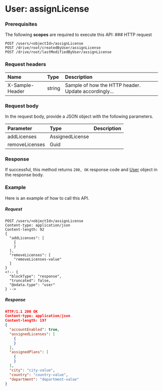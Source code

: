 # User: assignLicense


### Prerequisites
The following **scopes** are required to execute this API: ### HTTP request
<!-- { "blockType": "ignored" } -->
```http
POST /users/<objectId>/assignLicense
POST /drive/root/createdByUser/assignLicense
POST /drive/root/lastModifiedByUser/assignLicense

```
### Request headers
| Name       | Type | Description|
|:---------------|:--------|:----------|
| X-Sample-Header  | string  | Sample of how the HTTP header. Update accordingly...|

### Request body
In the request body, provide a JSON object with the following parameters.

| Parameter	   | Type	|Description|
|:---------------|:--------|:----------|
|addLicenses|AssignedLicense||
|removeLicenses|Guid||

### Response
If successful, this method returns `200, OK` response code and [User](../resources/user.md) object in the response body.

### Example
Here is an example of how to call this API.
##### Request
<!-- {
  "blockType": "request",
  "name": "user_assignlicense"
}-->
```http
POST /users/<objectId>/assignLicense
Content-type: application/json
Content-length: 92
{
  "addLicenses": [
    {
    }
  ],
  "removeLicenses": [
    "removeLicenses-value"
  ]
}
<!-- {
  "blockType": "response",
  "truncated": false,
  "@odata.type": "user"
} -->
```
##### Response
```json
HTTP/1.1 200 OK
Content-type: application/json
Content-length: 197
{
  "accountEnabled": true,
  "assignedLicenses": [
    {
    }
  ],
  "assignedPlans": [
    {
    }
  ],
  "city": "city-value",
  "country": "country-value",
  "department": "department-value"
}
```

<!-- uuid: c61dc76a-1422-4edf-85ab-30f47c7508cc
2015-10-14 23:39:43 UTC -->
<!-- {
  "type": "#page.annotation",
  "description": "User: assignLicense",
  "keywords": "",
  "section": "documentation",
  "tocPath": ""
}-->